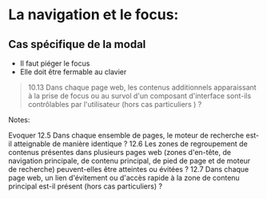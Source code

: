 <!-- .slide: -->

# La navigation et le focus:

## Cas spécifique de la modal

* Il faut piéger le focus
* Elle doit être fermable au clavier
> 10.13 Dans chaque page web, les contenus additionnels apparaissant à la prise de focus ou au survol d'un composant d'interface sont-ils contrôlables par l'utilisateur (hors cas particuliers ) ?

Notes:

Evoquer
12.5 Dans chaque ensemble de pages, le moteur de recherche est-il atteignable de manière identique ?
12.6 Les zones de regroupement de contenus présentes dans plusieurs pages web (zones d'en-tête, de navigation principale, de contenu principal, de pied de page et de moteur de recherche) peuvent-elles être atteintes ou évitées ?
12.7 Dans chaque page web, un lien d'évitement ou d'accès rapide à la zone de contenu principal est-il présent (hors cas particuliers) ?
